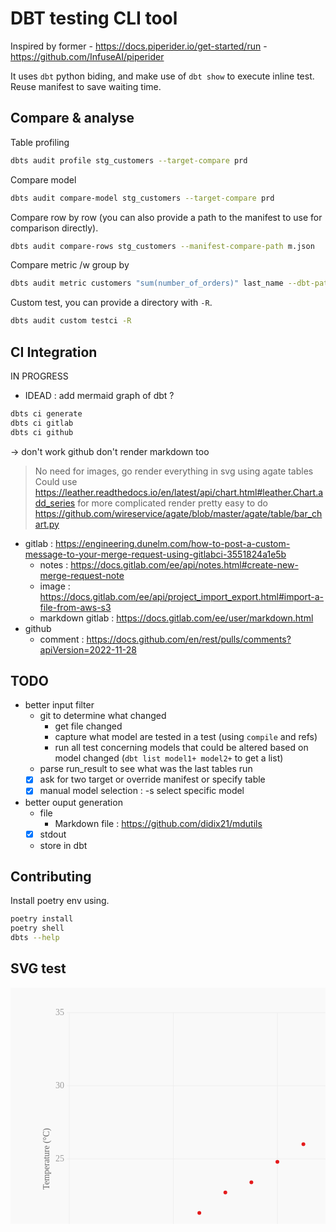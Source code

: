 # DBT testing CLI tool
Inspired by former
    - https://docs.piperider.io/get-started/run
    - https://github.com/InfuseAI/piperider

It uses `dbt` python biding, and make use of `dbt show` to execute inline test.
Reuse manifest to save waiting time.

## Compare & analyse

Table profiling

```sh
dbts audit profile stg_customers --target-compare prd
```

Compare model

```sh
dbts audit compare-model stg_customers --target-compare prd
```

Compare row by row (you can also provide a path to the manifest to use for comparison directly).

```sh
dbts audit compare-rows stg_customers --manifest-compare-path m.json
```

Compare metric /w group by 

```sh
dbts audit metric customers "sum(number_of_orders)" last_name --dbt-path jaffle_shop --target-compare prd
```

Custom test, you can provide a directory with `-R`.
```sh
dbts audit custom testci -R 
```

## CI Integration

IN PROGRESS

- IDEAD : add mermaid graph of dbt ?

```sh
dbts ci generate
dbts ci gitlab
dbts ci github
```
-> don't work github don't render markdown too
> No need for images, go render everything in svg using agate tables
> Could use https://leather.readthedocs.io/en/latest/api/chart.html#leather.Chart.add_series for more complicated render
> pretty easy to do 
> https://github.com/wireservice/agate/blob/master/agate/table/bar_chart.py

- gitlab : https://engineering.dunelm.com/how-to-post-a-custom-message-to-your-merge-request-using-gitlabci-3551824a1e5b
    - notes : https://docs.gitlab.com/ee/api/notes.html#create-new-merge-request-note
    - image : https://docs.gitlab.com/ee/api/project_import_export.html#import-a-file-from-aws-s3
    - markdown gitlab : https://docs.gitlab.com/ee/user/markdown.html
- github
    - comment : https://docs.github.com/en/rest/pulls/comments?apiVersion=2022-11-28

## TODO
- better input filter 
    - git to determine what changed
        - get file changed
        - capture what model are tested in a test (using `compile` and refs)
        - run all test concerning models that could be altered based on model changed (`dbt list model1+ model2+` to get a list)
    - parse run_result to see what was the last tables run
    - [x] ask for two target or override manifest or specify table
    - [x] manual model selection : -s select specific model

- better ouput generation
    - file
        - Markdown file : https://github.com/didix21/mdutils
    - [x] stdout
    - store in dbt

## Contributing

Install poetry env using.

```bash
poetry install
poetry shell
dbts --help
```


## SVG test

<pre>
<svg xmlns="http://www.w3.org/2000/svg" width="800" height="600" version="1.1">
  <g>
    <rect x="0" y="0" width="800" height="600" fill="#f9f9f9" />
    <g transform="translate(40 40)">
      <g transform="translate(54 0)" />
      <g transform="translate(0 0)">
        <g transform="translate(54 0)">
          <g class="axis bottom">
            <text
              x="333.0"
              y="506.0"
              dy="1em"
              fill="#666"
              transform=""
              text-anchor="middle"
              font-family="Monaco"
              font-size="14"
            >
              Date
            </text>
            <g class="tick">
              <line
                x1="0.0"
                y1="0"
                x2="0.0"
                y2="472.0"
                stroke="#eee"
                stroke-width="1"
              />
              <text
                x="0.0"
                y="476.0"
                dy="1em"
                fill="#9c9c9c"
                text-anchor="middle"
                font-family="Monaco"
                font-size="14"
              >
                01
              </text>
            </g>
            <g class="tick">
              <line
                x1="166.5"
                y1="0"
                x2="166.5"
                y2="472.0"
                stroke="#eee"
                stroke-width="1"
              />
              <text
                x="166.5"
                y="476.0"
                dy="1em"
                fill="#9c9c9c"
                text-anchor="middle"
                font-family="Monaco"
                font-size="14"
              >
                05
              </text>
            </g>
            <g class="tick">
              <line
                x1="333.0"
                y1="0"
                x2="333.0"
                y2="472.0"
                stroke="#eee"
                stroke-width="1"
              />
              <text
                x="333.0"
                y="476.0"
                dy="1em"
                fill="#9c9c9c"
                text-anchor="middle"
                font-family="Monaco"
                font-size="14"
              >
                09
              </text>
            </g>
            <g class="tick">
              <line
                x1="499.5"
                y1="0"
                x2="499.5"
                y2="472.0"
                stroke="#eee"
                stroke-width="1"
              />
              <text
                x="499.5"
                y="476.0"
                dy="1em"
                fill="#9c9c9c"
                text-anchor="middle"
                font-family="Monaco"
                font-size="14"
              >
                13
              </text>
            </g>
            <g class="tick">
              <line
                x1="666.0"
                y1="0"
                x2="666.0"
                y2="472.0"
                stroke="#eee"
                stroke-width="1"
              />
              <text
                x="666.0"
                y="476.0"
                dy="1em"
                fill="#9c9c9c"
                text-anchor="middle"
                font-family="Monaco"
                font-size="14"
              >
                17
              </text>
            </g>
          </g>
          <g class="axis left">
            <text
              x="-32"
              y="234.0"
              dy=""
              fill="#666"
              transform="rotate(270 -32 234)"
              text-anchor="middle"
              font-family="Monaco"
              font-size="14"
            >
              Temperature (°C)
            </text>
            <g class="tick">
              <line
                x1="-4"
                y1="468"
                x2="666.0"
                y2="468"
                stroke="#eee"
                stroke-width="1"
              />
              <text
                x="-8"
                y="468"
                dy="0.32em"
                fill="#9c9c9c"
                text-anchor="end"
                font-family="Monaco"
                font-size="14"
              >
                15
              </text>
            </g>
            <g class="tick">
              <line
                x1="-4"
                y1="351.00"
                x2="666.0"
                y2="351.00"
                stroke="#eee"
                stroke-width="1"
              />
              <text
                x="-8"
                y="351.00"
                dy="0.32em"
                fill="#9c9c9c"
                text-anchor="end"
                font-family="Monaco"
                font-size="14"
              >
                20
              </text>
            </g>
            <g class="tick">
              <line
                x1="-4"
                y1="234.0"
                x2="666.0"
                y2="234.0"
                stroke="#eee"
                stroke-width="1"
              />
              <text
                x="-8"
                y="234.0"
                dy="0.32em"
                fill="#9c9c9c"
                text-anchor="end"
                font-family="Monaco"
                font-size="14"
              >
                25
              </text>
            </g>
            <g class="tick">
              <line
                x1="-4"
                y1="117.00"
                x2="666.0"
                y2="117.00"
                stroke="#eee"
                stroke-width="1"
              />
              <text
                x="-8"
                y="117.00"
                dy="0.32em"
                fill="#9c9c9c"
                text-anchor="end"
                font-family="Monaco"
                font-size="14"
              >
                30
              </text>
            </g>
            <g class="tick">
              <line
                x1="-4"
                y1="0"
                x2="666.0"
                y2="0"
                stroke="#eee"
                stroke-width="1"
              />
              <text
                x="-8"
                y="0"
                dy="0.32em"
                fill="#9c9c9c"
                text-anchor="end"
                font-family="Monaco"
                font-size="14"
              >
                35
              </text>
            </g>
          </g>
          <g>
            <g class="series dots">
              <circle cx="0.0" cy="453.96" r="3" fill="#e41a1c" />
              <circle cx="41.625" cy="439.92" r="3" fill="#e41a1c" />
              <circle cx="83.25" cy="402.48" r="3" fill="#e41a1c" />
              <circle cx="124.875" cy="386.100" r="3" fill="#e41a1c" />
              <circle cx="166.5" cy="348.660" r="3" fill="#e41a1c" />
              <circle cx="208.125" cy="320.580" r="3" fill="#e41a1c" />
              <circle cx="249.75" cy="287.820" r="3" fill="#e41a1c" />
              <circle cx="291.375" cy="271.44" r="3" fill="#e41a1c" />
              <circle cx="333.0" cy="238.68" r="3" fill="#e41a1c" />
              <circle cx="374.625" cy="210.60" r="3" fill="#e41a1c" />
              <circle cx="416.25" cy="182.52" r="3" fill="#e41a1c" />
              <circle cx="457.875" cy="152.100" r="3" fill="#e41a1c" />
              <circle cx="499.5" cy="124.020" r="3" fill="#e41a1c" />
              <circle cx="541.125" cy="105.300" r="3" fill="#e41a1c" />
              <circle cx="582.75" cy="74.88" r="3" fill="#e41a1c" />
              <circle cx="624.375" cy="56.16" r="3" fill="#e41a1c" />
              <circle cx="666.0" cy="42.12" r="3" fill="#e41a1c" />
            </g>
          </g>
        </g>
      </g>
    </g>
  </g>
</svg>
</pre>

